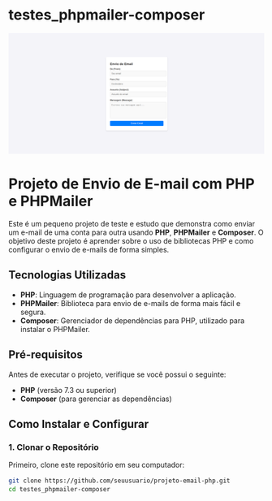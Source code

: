 # testes_phpmailer-composer

<img src="./readme_prints/main_screen.png" />

# Projeto de Envio de E-mail com PHP e PHPMailer

Este é um pequeno projeto de teste e estudo que demonstra como enviar um e-mail de uma conta para outra usando **PHP**, **PHPMailer** e **Composer**. O objetivo deste projeto é aprender sobre o uso de bibliotecas PHP e como configurar o envio de e-mails de forma simples.

## Tecnologias Utilizadas

- **PHP**: Linguagem de programação para desenvolver a aplicação.
- **PHPMailer**: Biblioteca para envio de e-mails de forma mais fácil e segura.
- **Composer**: Gerenciador de dependências para PHP, utilizado para instalar o PHPMailer.

## Pré-requisitos

Antes de executar o projeto, verifique se você possui o seguinte:

- **PHP** (versão 7.3 ou superior)
- **Composer** (para gerenciar as dependências)

## Como Instalar e Configurar

### 1. Clonar o Repositório

Primeiro, clone este repositório em seu computador:

```bash
git clone https://github.com/seuusuario/projeto-email-php.git
cd testes_phpmailer-composer
